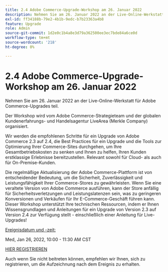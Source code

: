 ```yaml
---
title: 2.4 Adobe Commerce-Upgrade-Workshop am 26. Januar 2022
description: Nehmen Sie am 26. Januar 2022 an der Live-Online-Werkstatt für Adobe Commerce-Upgrades teil.
exl-id: ff34188b-79e2-4b1b-9edc-b7b23363a4b8
feature: Upgrade
role: Admin
source-git-commit: 1d2e0c1b4a8e3d79a362500ee3ec7bde84a6ce0d
workflow-type: tm+mt
source-wordcount: '218'
ht-degree: 0%

---
```


# 2.4 Adobe Commerce-Upgrade-Workshop am 26. Januar 2022

Nehmen Sie am 26. Januar 2022 an der Live-Online-Werkstatt für Adobe Commerce-Upgrades teil.

Der Workshop wird vom Adobe Commerce-Strategieteam und der globalen Kundenerfahrungs- und Handelsagentur LiveArea (Merkle Company) organisiert.

Wir werden die empfohlenen Schritte für ein Upgrade von Adobe Commerce 2.3 auf 2.4, die Best Practices für ein Upgrade und die Tools zur Optimierung Ihrer Commerce-Sites durchgehen, um Ihre Gesamtbetriebskosten zu senken und Ihnen zu helfen, Ihren Kunden erstklassige Erlebnisse bereitzustellen. Relevant sowohl für Cloud- als auch für On-Premise-Kunden.

Die regelmäßige Aktualisierung der Adobe Commerce-Plattform ist von entscheidender Bedeutung, um die Sicherheit, Zuverlässigkeit und Leistungsfähigkeit Ihrer Commerce-Stores zu gewährleisten. Wenn Sie eine veraltete Version von Adobe Commerce ausführen, kann der Store anfällig für Sicherheitsverletzungen und Leistungslatenzen sein, was zu geringeren Konversionen und Verkäufen für Ihr E-Commerce-Geschäft führen kann. Dieser Workshop unterstützt Ihre technischen Ressourcen, indem er Ihnen Wissensgrundlagen und Anleitungen für ein Upgrade von Version 2.3 auf Version 2.4 zur Verfügung stellt - einschließlich einer Anleitung für Live-Upgrades!

<u>Ereignisdatum und -zeit:</u>

Med, Jan 26, 2022, 10:00 - 11:30 AM CST

[HIER REGISTRIEREN](https://register.gotowebinar.com/register/6951278956217776911)

Auch wenn Sie nicht beitreten können, empfehlen wir Ihnen, sich zu registrieren, um die Aufzeichnung nach dem Ereignis zu erhalten.
